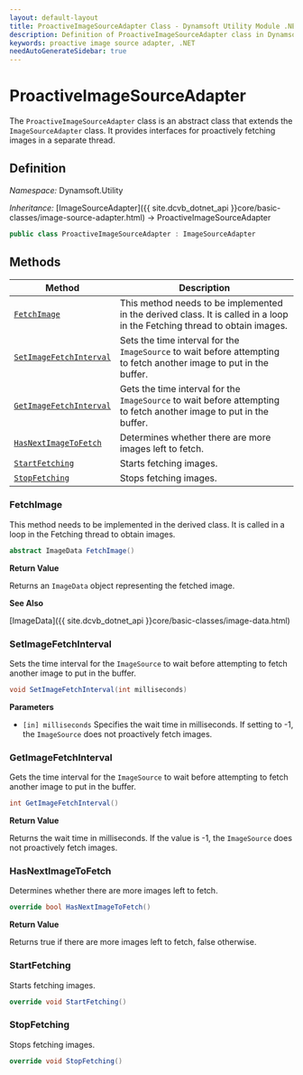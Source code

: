 ```yaml
---
layout: default-layout
title: ProactiveImageSourceAdapter Class - Dynamsoft Utility Module .NET Edition API Reference
description: Definition of ProactiveImageSourceAdapter class in Dynamsoft Utility Module .NET Edition.
keywords: proactive image source adapter, .NET
needAutoGenerateSidebar: true
---
```


# ProactiveImageSourceAdapter

The `ProactiveImageSourceAdapter` class is an abstract class that extends the `ImageSourceAdapter` class. It provides interfaces for proactively fetching images in a separate thread.

## Definition

*Namespace:* Dynamsoft.Utility


*Inheritance:* [ImageSourceAdapter]({{ site.dcvb_dotnet_api }}core/basic-classes/image-source-adapter.html) -> ProactiveImageSourceAdapter

```csharp
public class ProactiveImageSourceAdapter : ImageSourceAdapter
```

## Methods

| Method               | Description |
|----------------------|-------------|
| [`FetchImage`](#fetchimage) | This method needs to be implemented in the derived class. It is called in a loop in the Fetching thread to obtain images.|
| [`SetImageFetchInterval`](#setimagefetchinterval) | Sets the time interval for the `ImageSource` to wait before attempting to fetch another image to put in the buffer. |
| [`GetImageFetchInterval`](#getimagefetchinterval) | Gets the time interval for the `ImageSource` to wait before attempting to fetch another image to put in the buffer. |
| [`HasNextImageToFetch`](#hasnextimagetofetch) | Determines whether there are more images left to fetch. |
| [`StartFetching`](#startfetching) | Starts fetching images. |
| [`StopFetching`](#stopfetching) | Stops fetching images. |

### FetchImage

This method needs to be implemented in the derived class. It is called in a loop in the Fetching thread to obtain images.

```csharp
abstract ImageData FetchImage()
```

**Return Value**

Returns an `ImageData` object representing the fetched image.

**See Also**

[ImageData]({{ site.dcvb_dotnet_api }}core/basic-classes/image-data.html)

### SetImageFetchInterval

Sets the time interval for the `ImageSource` to wait before attempting to fetch another image to put in the buffer.

```csharp
void SetImageFetchInterval(int milliseconds)
```

**Parameters**

- `[in] milliseconds` Specifies the wait time in milliseconds. If setting to -1, the `ImageSource` does not proactively fetch images.

### GetImageFetchInterval

Gets the time interval for the `ImageSource` to wait before attempting to fetch another image to put in the buffer.

```csharp
int GetImageFetchInterval()
```

**Return Value**

Returns the wait time in milliseconds. If the value is -1, the `ImageSource` does not proactively fetch images.

### HasNextImageToFetch

Determines whether there are more images left to fetch.

```csharp
override bool HasNextImageToFetch()
```

**Return Value**

Returns true if there are more images left to fetch, false otherwise.

### StartFetching

Starts fetching images.

```csharp
override void StartFetching()
```

### StopFetching

Stops fetching images.

```csharp
override void StopFetching()
```


